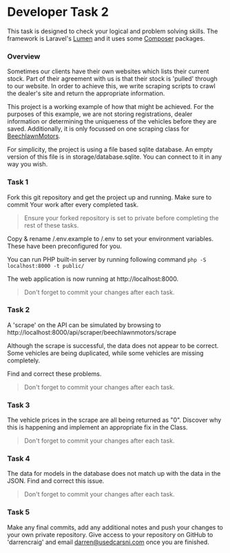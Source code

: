 # Developer Task 2

This task is designed to check your logical and problem solving skills. The framework is Laravel's [Lumen](https://lumen.laravel.com/) and it uses some [Composer](http://getcomposer.org) packages.

### Overview

Sometimes our clients have their own websites which lists their current stock. Part of their agreement with us is that their stock is 'pulled' through to our website. In order to achieve this, we write scraping scripts to crawl the dealer's site and return the appropriate information.

This project is a working example of how that might be achieved. For the purposes of this example, we are not storing registrations, dealer information or determining the uniqueness of the vehicles before they are saved. Additionally, it is only focussed on one scraping class for [BeechlawnMotors](app/Scraper/Providers/BeechlawnMotors.php).

For simplicity, the project is using a file based sqlite database. An empty version of this file is in storage/database.sqlite. You can connect to it in any way you wish.

### Task 1

Fork this git repository and get the project up and running. Make sure to commit Your work after every completed task.

> Ensure your forked repository is set to private before completing the rest of these tasks.

Copy & rename /.env.example to /.env to set your environment variables. These have been preconfigured for you.

You can run PHP built-in server by running following command `php -S localhost:8000 -t public/`

The web application is now running at http://localhost:8000.

> Don't forget to commit your changes after each task.

### Task 2

A 'scrape' on the API can be simulated by browsing to http://localhost:8000/api/scraper/beechlawnmotors/scrape

Although the scrape is successful, the data does not appear to be correct. Some vehicles are being duplicated, while some vehicles are missing completely.

Find and correct these problems.

> Don't forget to commit your changes after each task.

### Task 3

The vehicle prices in the scrape are all being returned as "0". Discover why this is happening and implement an appropriate fix in the Class.

> Don't forget to commit your changes after each task.

### Task 4

The data for models in the database does not match up with the data in the JSON. Find and correct this issue.

> Don't forget to commit your changes after each task.

### Task 5

Make any final commits, add any additional notes and push your changes to your own private repository. Give access to your repository on GitHub to 'darrencraig' and email darren@usedcarsni.com once you are finished.





